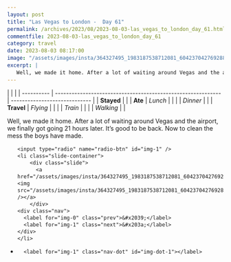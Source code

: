 ```yaml
---
layout: post
title: "Las Vegas to London -  Day 61"
permalink: /archives/2023/08/2023-08-03-las_vegas_to_london_day_61.html
commentfile: 2023-08-03-las_vegas_to_london_day_61
category: travel
date: 2023-08-03 08:17:00
image: "/assets/images/insta/364327495_1983187538712081_604237042769288962_n_17985272687081258.jpg"
excerpt: |
   Well, we made it home. After a lot of waiting around Vegas and the airport, we finally got going 21 hours later. It’s good to be back. Now to clean the mess the boys have made.
---
```


|            |                                                              |
| ---------- | ------------------------------------------------------------ | ----------------------------- |
| **Stayed** |  |
| **Ate**    | _Lunch_                                                      |          |
|            | _Dinner_                                                     |          |
| **Travel** | _Flying_                                                     |          |
|            | _Train_                                                      |          |
|            | _Walking_                                                    |          |


 Well, we made it home. After a lot of waiting around Vegas and the airport, we finally got going 21 hours later. It’s good to be back. Now to clean the mess the boys have made.


<ul class="slides">

    <input type="radio" name="radio-btn" id="img-1" />
    <li class="slide-container">
        <div class="slide">
          <a href="/assets/images/insta/364327495_1983187538712081_604237042769288962_n_17985272687081258.jpg"><img src="/assets/images/insta/364327495_1983187538712081_604237042769288962_n_17985272687081258.jpg" /></a>
        </div>
    <div class="nav">
      <label for="img-0" class="prev">&#x2039;</label>
      <label for="img-1" class="next">&#x203a;</label>
    </div>
    </li>
			
<li class="nav-dots">

      <label for="img-1" class="nav-dot" id="img-dot-1"></label>

</li>
</ul>        
             

		